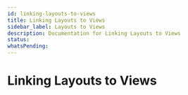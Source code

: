 ```yaml
---
id: linking-layouts-to-views
title: Linking Layouts to Views
sidebar_label: Layouts to Views
description: Documentation for Linking Layouts to Views
status: 
whatsPending: 
---
```


# Linking Layouts to Views

